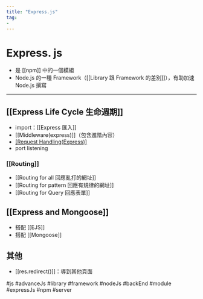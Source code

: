 ```yaml
---
title: "Express.js"
tag: 
- 
---
```

# Express. js
- 是 [[npm]] 中的一個模組
- Node.js 的一種 Framework（[[Library 跟 Framework 的差別]]），有助加速 Node.js 撰寫

---

## [[Express Life Cycle 生命週期]]

- import：[[Express 匯入]]
- [[Middleware(express)]]（包含進階內容）
- [[Request Handling(Express)]]([[Routing]])
- port listening


### [[Routing]]
- [[Routing for all 回應亂打的網址]]
- [[Routing for pattern 回應有規律的網址]]
- [[Routing for Query 回應表單]]


## [[Express and Mongoose]]
- 搭配 [[EJS]]
- 搭配 [[Mongoose]]

## 其他
- [[res.redirect()]]：導到其他頁面


#js #advanceJs #library #framework #nodeJs #backEnd #module #expressJs #npm #server 